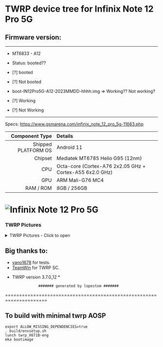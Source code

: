 # TWRP device tree for Infinix Note 12 Pro 5G
## Firmware version: 

---------------
-  MT6833 - A12
  - Status: booted??
  - [?] booted
  - [?] Not booted
  
   - boot-IN12Pro5G-A12-2023MMDD-hhhh.img => Working?? Not working?
   - [?] Working
   - [?] Not Working
------------------------------------

Specs: https://www.gsmarena.com/infinix_note_12_pro_5g-11663.php

Component Type | Details
-------:|:-------------------------
Shipped PLATFORM OS	 |  Android 11
Chipset	     |  Mediatek MT6785 Helio G95 (12nm)
CPU	         |  Octa-core (Cortex-A76 2x2.05 GHz + Cortex-A55 6x2.0 GHz)
GPU	         |  ARM Mali-G76 MC4
RAM / ROM	         |  8GB / 256GB

![Infinix Note 12 Pro 5G](https://cdn-files.kimovil.com/default/0007/53/thumb_652910_default_big.jpg)
===================================================================== 

### TWRP Pictures
<details><summary>TWRP Pictures - Click to open</summary>
<p>

![Menu](https://github.com/lopestom/)
</p>
</details>

## Big thanks to:
- [vano1678](https://4pda.to/forum/index.php?showuser=4898939) for tests.
- [TeamWin](https://github.com/TeamWin) for TWRP SC.
* TWRP version 3.7.0_12 *

                  ####### generated by lopestom #######
===================================================================== 

## To build with minimal twrp AOSP
```
export ALLOW_MISSING_DEPENDENCIES=true
. build/envsetup.sh
lunch twrp_X671B-eng
mka bootimage
```


